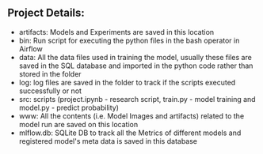 <h2>Project Details: </h2>
<ul>
<li> artifacts: Models and Experiments are saved in this location</li>
<li> bin: Run script for executing the python files in the bash operator in Airflow </li>
<li> data: All the data files used in training the model, usually these files are saved in the SQL database and imported in the python code rather than stored in the folder </li>
<li> log: log files are saved in the folder to track if the scripts executed successfully or not </li>
<li> src: scripts (project.ipynb - research script, train.py - model training and model.py - predict probability) </li>
<li> www: All the contents (i.e. Model Images and artifacts) related to the model run are saved on this location </li>
<li> mlflow.db: SQLite DB to track all the Metrics of different models and registered model's meta data is saved in this database </li>
</ul>
